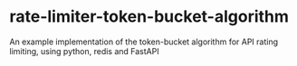 # rate-limiter-token-bucket-algorithm
An example implementation of the token-bucket algorithm for API rating limiting, using python, redis and FastAPI
